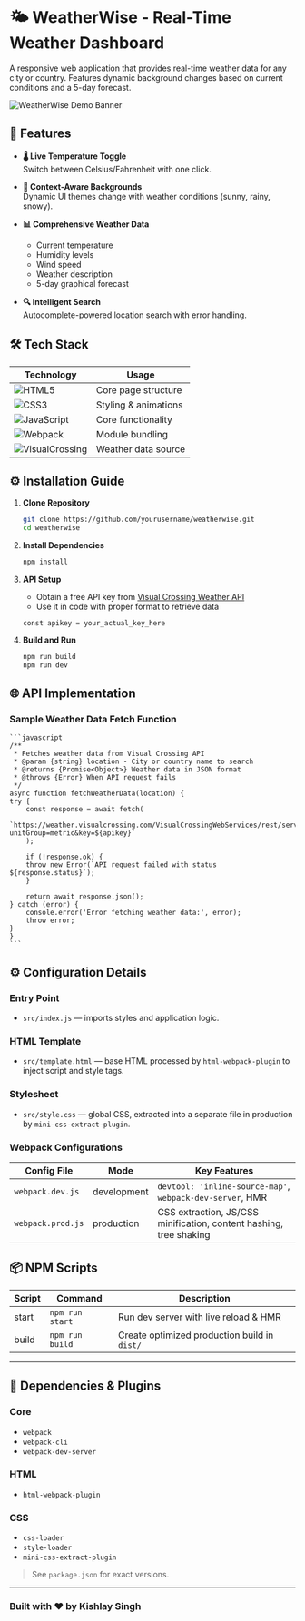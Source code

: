 # 🌤️ WeatherWise - Real-Time Weather Dashboard

A responsive web application that provides real-time weather data for any city or country. Features dynamic background changes based on current conditions and a 5-day forecast.

![WeatherWise Demo Banner](https://via.placeholder.com/800x400?text=WeatherWise+Demo) <!-- Replace with actual screenshot -->

## 🚀 Features
- **🌡️ Live Temperature Toggle**  
  Switch between Celsius/Fahrenheit with one click.
  
- **🎨 Context-Aware Backgrounds**  
  Dynamic UI themes change with weather conditions (sunny, rainy, snowy).

- **📊 Comprehensive Weather Data**  
  - Current temperature
  - Humidity levels
  - Wind speed
  - Weather description
  - 5-day graphical forecast

- **🔍 Intelligent Search**  
  Autocomplete-powered location search with error handling.

## 🛠️ Tech Stack
| Technology | Usage |
|------------|-------|
| ![HTML5](https://img.shields.io/badge/HTML5-E34F26?style=for-the-badge&logo=html5&logoColor=white) | Core page structure |
| ![CSS3](https://img.shields.io/badge/CSS3-1572B6?style=for-the-badge&logo=css3&logoColor=white) | Styling & animations |
| ![JavaScript](https://img.shields.io/badge/JavaScript-F7DF1E?style=for-the-badge&logo=javascript&logoColor=black) | Core functionality |
| ![Webpack](https://img.shields.io/badge/Webpack-8DD6F9?style=for-the-badge&logo=webpack&logoColor=black) | Module bundling |
| ![VisualCrossing](https://img.shields.io/badge/Visual_Crossing-API-important) | Weather data source |

## ⚙️ Installation Guide
1. **Clone Repository**
   ```bash
   git clone https://github.com/yourusername/weatherwise.git
   cd weatherwise
   ```

2. **Install Dependencies**
    ```bash
    npm install
    ```

3. **API Setup**
    - Obtain a free API key from [Visual Crossing Weather API](https://www.visualcrossing.com/weather-api)
    - Use it in code with proper format to retrieve data
    ```
    const apikey = your_actual_key_here
    ```

4. **Build and Run**
    ```bash
    npm run build
    npm run dev
   ```

## 🌐 API Implementation

### Sample Weather Data Fetch Function

    ```javascript
    /**
     * Fetches weather data from Visual Crossing API
     * @param {string} location - City or country name to search
     * @returns {Promise<Object>} Weather data in JSON format
     * @throws {Error} When API request fails
     */
    async function fetchWeatherData(location) {
    try {
        const response = await fetch(
        `https://weather.visualcrossing.com/VisualCrossingWebServices/rest/services/timeline/${location}?unitGroup=metric&key=${apikey}`
        );
        
        if (!response.ok) {
        throw new Error(`API request failed with status ${response.status}`);
        }
        
        return await response.json();
    } catch (error) {
        console.error('Error fetching weather data:', error);
        throw error;
    }
    }
    ```

## ⚙️ Configuration Details

### Entry Point
- `src/index.js` — imports styles and application logic.

### HTML Template
- `src/template.html` — base HTML processed by `html-webpack-plugin` to inject script and style tags.

### Stylesheet
- `src/style.css` — global CSS, extracted into a separate file in production by `mini-css-extract-plugin`.

### Webpack Configurations

| Config File        | Mode         | Key Features                                                      |
|--------------------|--------------|--------------------------------------------------------------------|
| `webpack.dev.js`   | development  | `devtool: 'inline-source-map'`, `webpack-dev-server`, HMR          |
| `webpack.prod.js`  | production   | CSS extraction, JS/CSS minification, content hashing, tree shaking |


## 📦 NPM Scripts

| Script | Command         | Description                             |
|--------|-----------------|-----------------------------------------|
| start  | `npm run start`  | Run dev server with live reload & HMR   |
| build  | `npm run build`  | Create optimized production build in `dist/` |

---

## 📜 Dependencies & Plugins

### Core
- `webpack`
- `webpack-cli`
- `webpack-dev-server`

### HTML
- `html-webpack-plugin`

### CSS
- `css-loader`
- `style-loader`
- `mini-css-extract-plugin`

> See `package.json` for exact versions.

---

### Built with ❤️ by Kishlay Singh
